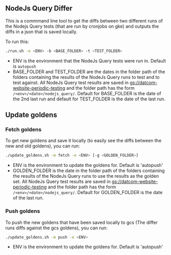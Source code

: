 ## NodeJs Query Differ

This is a commmand line tool to get the diffs between two different runs of
the Nodejs Query tests (that are run by cronjobs on gke) and outputs the diffs
in a json that is saved locally.

To run this:

```bash
./run.sh -e <ENV> -b <BASE_FOLDER> -t <TEST_FOLDER>
```

- ENV is the environment that the NodeJs Query tests were run in. Default is `autopush`
- BASE_FOLDER and TEST_FOLDER are the dates in the folder path of the folders containing the results of the NodeJs Query runs to test and to test against. All NodeJs Query test results are saved in [gs://datcom-website-periodic-testing](https://pantheon.corp.google.com/storage/browser/datcom-website-periodic-testing) and the folder path has the form `/<env>/<date>/nodejs_query/`. Default for BASE_FOLDER is the date of the 2nd last run and default for TEST_FOLDER is the date of the last run.


## Update goldens

### Fetch goldens

To get new goldens and save it locally (to easily see the diffs between the new and old goldens), you can run:

```bash
./update_goldens.sh -m fetch -e <ENV> [-g <GOLDEN_FOLDER>]
```

- ENV is the environment to update the goldens for. Default is 'autopush'
- GOLDEN_FOLDER is the date in the folder path of the folders containing the results of the NodeJs Query runs to use the results as the golden set. All NodeJs Query test results are saved in [gs://datcom-website-periodic-testing](https://pantheon.corp.google.com/storage/browser/datcom-website-periodic-testing) and the folder path has the form `/<env>/<date>/nodejs_query/`. Default for GOLDEN_FOLDER is the date of the last run.

### Push goldens

To push the new goldens that have been saved locally to gcs (The differ runs diffs against the gcs goldens), you can run:

```bash
./update_goldens.sh -m push -e <ENV>
```

- ENV is the environment to update the goldens for. Default is 'autopush'